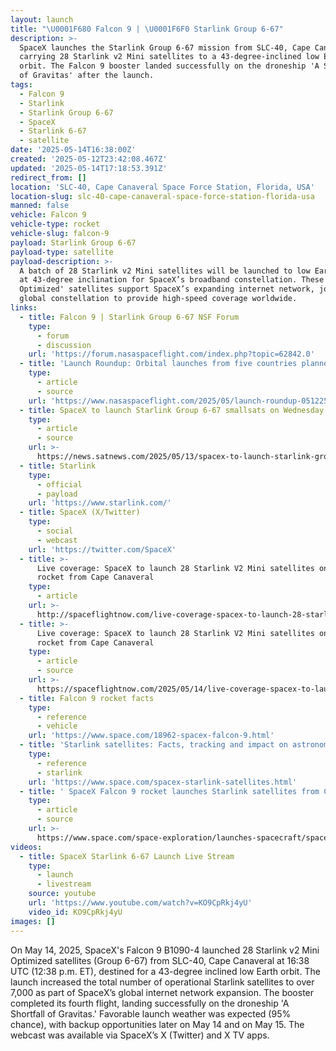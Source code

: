 ```yaml
---
layout: launch
title: "\U0001F680 Falcon 9 | \U0001F6F0 Starlink Group 6-67"
description: >-
  SpaceX launches the Starlink Group 6-67 mission from SLC-40, Cape Canaveral,
  carrying 28 Starlink v2 Mini satellites to a 43-degree-inclined low Earth
  orbit. The Falcon 9 booster landed successfully on the droneship 'A Shortfall
  of Gravitas' after the launch.
tags:
  - Falcon 9
  - Starlink
  - Starlink Group 6-67
  - SpaceX
  - Starlink 6-67
  - satellite
date: '2025-05-14T16:38:00Z'
created: '2025-05-12T23:42:08.467Z'
updated: '2025-05-14T17:18:53.391Z'
redirect_from: []
location: 'SLC-40, Cape Canaveral Space Force Station, Florida, USA'
location-slug: slc-40-cape-canaveral-space-force-station-florida-usa
manned: false
vehicle: Falcon 9
vehicle-type: rocket
vehicle-slug: falcon-9
payload: Starlink Group 6-67
payload-type: satellite
payload-description: >-
  A batch of 28 Starlink v2 Mini satellites will be launched to low Earth orbit
  at 43-degree inclination for SpaceX’s broadband constellation. These 'V2 Mini
  Optimized' satellites support SpaceX’s expanding internet network, joining the
  global constellation to provide high-speed coverage worldwide.
links:
  - title: Falcon 9 | Starlink Group 6-67 NSF Forum
    type:
      - forum
      - discussion
    url: 'https://forum.nasaspaceflight.com/index.php?topic=62842.0'
  - title: 'Launch Roundup: Orbital launches from five countries planned'
    type:
      - article
      - source
    url: 'https://www.nasaspaceflight.com/2025/05/launch-roundup-051225/'
  - title: SpaceX to launch Starlink Group 6-67 smallsats on Wednesday
    type:
      - article
      - source
    url: >-
      https://news.satnews.com/2025/05/13/spacex-to-launch-starlink-group-6-67-smallsats-on-wednesday/
  - title: Starlink
    type:
      - official
      - payload
    url: 'https://www.starlink.com/'
  - title: SpaceX (X/Twitter)
    type:
      - social
      - webcast
    url: 'https://twitter.com/SpaceX'
  - title: >-
      Live coverage: SpaceX to launch 28 Starlink V2 Mini satellites on Falcon 9
      rocket from Cape Canaveral
    type:
      - article
    url: >-
      http://spaceflightnow.com/live-coverage-spacex-to-launch-28-starlink-v2-mini-satellites-on-falcon-9-rocket-from-cape-canaveral
  - title: >-
      Live coverage: SpaceX to launch 28 Starlink V2 Mini satellites on Falcon 9
      rocket from Cape Canaveral
    type:
      - article
      - source
    url: >-
      https://spaceflightnow.com/2025/05/14/live-coverage-spacex-to-launch-28-starlink-v2-mini-satellites-on-falcon-9-rocket-from-cape-canaveral-2/
  - title: Falcon 9 rocket facts
    type:
      - reference
      - vehicle
    url: 'https://www.space.com/18962-spacex-falcon-9.html'
  - title: 'Starlink satellites: Facts, tracking and impact on astronomy'
    type:
      - reference
      - starlink
    url: 'https://www.space.com/spacex-starlink-satellites.html'
  - title: ' SpaceX Falcon 9 rocket launches Starlink satellites from Cape Canaveral, lands at sea  '
    type:
      - article
      - source
    url: >-
      https://www.space.com/space-exploration/launches-spacecraft/spacex-starlink-6-67-b1090-ccsfs
videos:
  - title: SpaceX Starlink 6-67 Launch Live Stream
    type:
      - launch
      - livestream
    source: youtube
    url: 'https://www.youtube.com/watch?v=KO9CpRkj4yU'
    video_id: KO9CpRkj4yU
images: []
---
```

On May 14, 2025, SpaceX's Falcon 9 B1090-4 launched 28 Starlink v2 Mini Optimized satellites (Group 6-67) from SLC-40, Cape Canaveral at 16:38 UTC (12:38 p.m. ET), destined for a 43-degree inclined low Earth orbit. The launch increased the total number of operational Starlink satellites to over 7,000 as part of SpaceX’s global internet network expansion. The booster completed its fourth flight, landing successfully on the droneship 'A Shortfall of Gravitas.' Favorable launch weather was expected (95% chance), with backup opportunities later on May 14 and on May 15. The webcast was available via SpaceX’s X (Twitter) and X TV apps.
